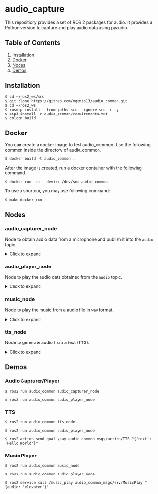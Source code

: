 # audio_capture

This repositiory provides a set of ROS 2 packages for audio. It provides a Python version to capture and play audio data using pyaudio.

## Table of Contents

1. [Installation](#installation)
2. [Docker](#docker)
3. [Nodes](#nodes)
4. [Demos](#demos)

## Installation

```shell
$ cd ~/ros2_ws/src
$ git clone https://github.com/mgonzs13/audio_common.git
$ cd ~/ros2_ws
$ rosdep install --from-paths src --ignore-src -r -y
$ pip3 install -r audio_common/requirements.txt
$ colcon build
```

## Docker

You can create a docker image to test audio_common. Use the following common inside the directory of audio_common.

```shell
$ docker build -t audio_common .
```

After the image is created, run a docker container with the following command.

```shell
$ docker run -it --device /dev/snd audio_common
```

To use a shortcut, you may use following command:

```shell
$ make docker_run
```

## Nodes

### audio_capturer_node

Node to obtain audio data from a microphone and publish it into the `audio` topic.

<details>
<summary>Click to expand</summary>

#### Parameters

- **format**: Specifies the audio format to be used for capturing. Common values are `pyaudio.paInt16` (16-bit format) or other formats supported by PyAudio. Default: `pyaudio.paInt16`

- **channels**: The number of audio channels to capture. Typically, `1` for mono and `2` for stereo. Default: `1`

- **rate**: The sample rate that is is how many samples per second should be captured. Default: `16000`

- **chunk**: The size of each audio frames. Default: `4096`

- **device**: The ID of the audio input device. A value of `-1` indicates that the default audio input device should be used. Default: `-1`

- **frame_id**: An identifier for the audio frame. This can be useful for synchronizing audio data with other data streams. Default: `""`

#### ROS 2 Interfaces

- **audio**: Topic to publish the audio data captured from the microphone. Type: `audio_common_msgs/msg/AudioStamped`

</details>

### audio_player_node

Node to play the audio data obtained from the `audio` topic.

<details>
<summary>Click to expand</summary>

#### Parameters

- **channels**: The number of audio channels to capture. Typically, `1` for mono and `2` for stereo. Default: `1`

- **device**: The ID of the audio input device. A value of `-1` indicates that the default audio input device should be used. Default: `-1`

#### ROS 2 Interfaces

- **audio**: Topic subscriber to get the audio data captured to be played. Type: `audio_common_msgs/msg/AudioStamped`

</details>

### music_node

Node to play the music from a audio file in `wav` format.

<details>
<summary>Click to expand</summary>

#### Parameters

- **chunk_time**: Time, in milliseconds, that last each audio chunk. Default: `50`

- **frame_id**: An identifier for the audio frame. This can be useful for synchronizing audio data with other data streams. Default: `""`

#### ROS 2 Interfaces

- **audio**: Topic subscriber to get the audio data captured to be played. Type: `audio_common_msgs/msg/AudioStamped`

</details>

### tts_node

Node to generate audio from a text (TTS).

<details>
<summary>Click to expand</summary>

#### Parameters

- **chunk**: The size of each audio frames. Default: `4096`

- **frame_id**: An identifier for the audio frame. This can be useful for synchronizing audio data with other data streams. Default: `""`

#### ROS 2 Interfaces

- **audio**: Topic publisher to send the audio data generated by the TTS. Type: `audio_common_msgs/msg/AudioStamped`

- **say**: Action to generate audio data from a text. Type: `audio_common_msgs/action/TTS`

</details>

## Demos

### Audio Capturer/Player

```shell
$ ros2 run audio_common audio_capturer_node
```

```shell
$ ros2 run audio_common audio_player_node
```

### TTS

```shell
$ ros2 run audio_common tts_node
```

```shell
$ ros2 run audio_common audio_player_node
```

```shell
$ ros2 action send_goal /say audio_common_msgs/action/TTS "{'text': 'Hello World'}"
```

### Music Player

```shell
$ ros2 run audio_common music_node
```

```shell
$ ros2 run audio_common audio_player_node
```

```shell
$ ros2 service call /music_play audio_common_msgs/srv/MusicPlay "{audio: 'elevator'}"
```
